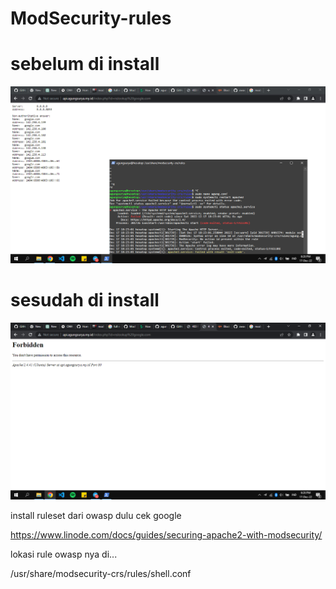 # ModSecurity-rules

# sebelum di install

![image](https://github.com/agungsoboru/ModSecurity-rules/blob/main/Screenshot%20(297).png)



# sesudah di install
![image](https://github.com/agungsoboru/ModSecurity-rules/blob/main/Screenshot%20(298).png)


install ruleset dari owasp dulu cek google

https://www.linode.com/docs/guides/securing-apache2-with-modsecurity/

lokasi rule owasp nya di...

/usr/share/modsecurity-crs/rules/shell.conf
